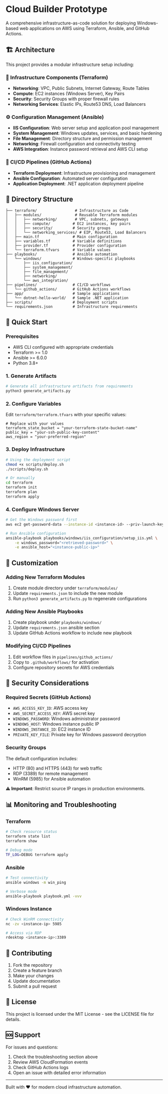 # Cloud Builder Prototype

A comprehensive infrastructure-as-code solution for deploying Windows-based web applications on AWS using Terraform, Ansible, and GitHub Actions.

## 🏗️ Architecture

This project provides a modular infrastructure setup including:

### 🔧 Infrastructure Components (Terraform)
- **Networking**: VPC, Public Subnets, Internet Gateway, Route Tables
- **Compute**: EC2 instances (Windows Server), Key Pairs
- **Security**: Security Groups with proper firewall rules
- **Networking Services**: Elastic IPs, Route53 DNS, Load Balancers

### ⚙️ Configuration Management (Ansible)
- **IIS Configuration**: Web server setup and application pool management
- **System Management**: Windows updates, services, and basic hardening
- **File Management**: Directory structure and permission management
- **Networking**: Firewall configuration and connectivity testing
- **AWS Integration**: Instance password retrieval and AWS CLI setup

### 🚀 CI/CD Pipelines (GitHub Actions)
- **Terraform Deployment**: Infrastructure provisioning and management
- **Ansible Configuration**: Automated server configuration
- **Application Deployment**: .NET application deployment pipeline

## 📁 Directory Structure

```
├── terraform/                 # Infrastructure as Code
│   ├── modules/               # Reusable Terraform modules
│   │   ├── networking/        # VPC, subnets, gateways
│   │   ├── compute/          # EC2 instances, key pairs
│   │   ├── security/         # Security groups
│   │   └── networking_services/ # EIP, Route53, Load Balancers
│   ├── main.tf               # Main configuration
│   ├── variables.tf          # Variable definitions
│   ├── provider.tf           # Provider configuration
│   └── terraform.tfvars      # Variable values
├── playbooks/                # Ansible automation
│   └── windows/              # Windows-specific playbooks
│       ├── iis_configuration/
│       ├── system_management/
│       ├── file_management/
│       ├── networking/
│       └── aws_integration/
├── pipelines/                # CI/CD workflows
│   └── github_actions/       # GitHub Actions workflows
├── app/                      # Sample applications
│   └── dotnet-hello-world/   # Sample .NET application
├── scripts/                  # Deployment scripts
└── requirements.json         # Infrastructure requirements
```

## 🚀 Quick Start

### Prerequisites
- AWS CLI configured with appropriate credentials
- Terraform >= 1.0
- Ansible >= 6.0.0
- Python 3.8+

### 1. Generate Artifacts
```bash
# Generate all infrastructure artifacts from requirements
python3 generate_artifacts.py
```

### 2. Configure Variables
Edit `terraform/terraform.tfvars` with your specific values:
```hcl
# Replace with your values
terraform_state_bucket = "your-terraform-state-bucket-name"
public_key = "your-ssh-public-key-content"
aws_region = "your-preferred-region"
```

### 3. Deploy Infrastructure
```bash
# Using the deployment script
chmod +x scripts/deploy.sh
./scripts/deploy.sh

# Or manually
cd terraform
terraform init
terraform plan
terraform apply
```

### 4. Configure Windows Server
```bash
# Get the Windows password first
aws ec2 get-password-data --instance-id <instance-id> --priv-launch-key <private-key-file>

# Run Ansible configuration
ansible-playbook playbooks/windows/iis_configuration/setup_iis.yml \
    -e windows_password="<retrieved-password>" \
    -e ansible_host="<instance-public-ip>"
```

## 🔧 Customization

### Adding New Terraform Modules
1. Create module directory under `terraform/modules/`
2. Update `requirements.json` to include the new module
3. Run `python3 generate_artifacts.py` to regenerate configurations

### Adding New Ansible Playbooks
1. Create playbook under `playbooks/windows/`
2. Update `requirements.json` ansible section
3. Update GitHub Actions workflow to include new playbook

### Modifying CI/CD Pipelines
1. Edit workflow files in `pipelines/github_actions/`
2. Copy to `.github/workflows/` for activation
3. Configure repository secrets for AWS credentials

## 🔐 Security Considerations

### Required Secrets (GitHub Actions)
- `AWS_ACCESS_KEY_ID`: AWS access key
- `AWS_SECRET_ACCESS_KEY`: AWS secret key
- `WINDOWS_PASSWORD`: Windows administrator password
- `WINDOWS_HOST`: Windows instance public IP
- `WINDOWS_INSTANCE_ID`: EC2 instance ID
- `PRIVATE_KEY_FILE`: Private key for Windows password decryption

### Security Groups
The default configuration includes:
- HTTP (80) and HTTPS (443) for web traffic
- RDP (3389) for remote management
- WinRM (5985) for Ansible automation

**⚠️ Important**: Restrict source IP ranges in production environments.

## 📊 Monitoring and Troubleshooting

### Terraform
```bash
# Check resource status
terraform state list
terraform show

# Debug mode
TF_LOG=DEBUG terraform apply
```

### Ansible
```bash
# Test connectivity
ansible windows -m win_ping

# Verbose mode
ansible-playbook playbook.yml -vvv
```

### Windows Instance
```bash
# Check WinRM connectivity
nc -zv <instance-ip> 5985

# Access via RDP
rdesktop <instance-ip>:3389
```

## 🤝 Contributing

1. Fork the repository
2. Create a feature branch
3. Make your changes
4. Update documentation
5. Submit a pull request

## 📄 License

This project is licensed under the MIT License - see the LICENSE file for details.

## 🆘 Support

For issues and questions:
1. Check the troubleshooting section above
2. Review AWS CloudFormation events
3. Check GitHub Actions logs
4. Open an issue with detailed error information

---

Built with ❤️ for modern cloud infrastructure automation.
